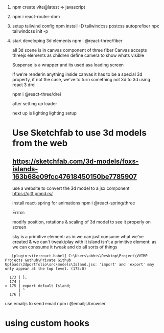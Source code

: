 1. npm create vite@latest => javascript
2. npm i react-router-dom

3. setup tailwind config
   npm install -D tailwindcss postcss autoprefixer
   npx tailwindcss init -p

4. start developing 3d elements
   npm i @react-three/fiber

   all 3d scene is in canvas component of three fiber
   Canvas accepts threejs elements as children
   define camera to show whats visible

   Suspense is a wrapper and its used asa loading screen

   if we're renderin anything inside canvas it has to be a special 3d property, if not the case, we've to turn something not 3d to 3d using react 3 drei

   npm i @react-three/drei

   after setting up loader

   next up is lighting
   lighting setup

   # Use Sketchfab to use 3d models from the web

   ## https://sketchfab.com/3d-models/foxs-islands-163b68e09fcc47618450150be7785907

   use a website to convert the 3d model to a jsx component
   https://gltf.pmnd.rs/

   install react-spring for animations
   npm i @react-spring/three

   Errror:
   <!-- Failed to parse source for import analysis because the content contains invalid JS syntax. You may need to install appropriate plugins to handle the .glb file format, or if it's an asset, add "**/*.glb" to `assetsInclude` in your configuration. -->

   modify position, rotations & scaling of 3d model to see it properly on screen

   sky is a primitive element: as in we can just consume what we've created & we can't tweak/play with it
   island isn't a primitive element: as we can conssume it tweak and do all sorts of things

```log
   [plugin:vite:react-babel] C:\Users\abhis\Desktop\Project\VVIMP Projects Guthub\Private Github Uploads\3dportfolio\src\models\Island.jsx: 'import' and 'export' may only appear at the top level. (175:0)

  173 | };
  174 |
> 175 | export default Island;
      | ^
  176 |
```

use emailjs to send email
npm i @emailjs/browser

# using custom hooks
